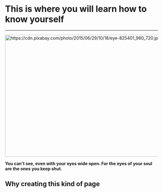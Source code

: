 <h1> This is where you will learn how to know yourself </h1>

<hr>

<img src="https://cdn.pixabay.com/photo/2015/06/29/10/18/eye-825401_960_720.jpg" alt="https://cdn.pixabay.com/photo/2015/06/29/10/18/eye-825401_960_720.jpg" height="400" width="550"> 
<p> <strong> You can't see, even with your eyes wide open. For the eyes of your soul are the ones you keep shut. </strong> </p>

<h2> Why creating this kind of page </h2>
